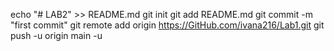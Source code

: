 echo "# LAB2" >> README.md
git init
git add README.md
git commit -m "first commit"
git remote add origin https://GitHub.com/ivana216/Lab1.git
git push -u origin main
-u
